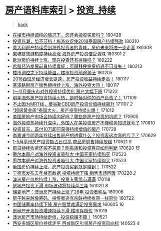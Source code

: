 [房产语料库索引](../../README.md)  > [投资_持续](投资_持续.md)
====
> [back](../README.md)

- [在楼市持续调控的情况下，您还会投资买房吗？](http://jkwz.applinzi.com/ittc/7097075831858005009.html#%E5%9C%A8%E6%A5%BC%E5%B8%82%E6%8C%81%E7%BB%AD%E8%B0%83%E6%8E%A7%E7%9A%84%E6%83%85%E5%86%B5%E4%B8%8B%EF%BC%8C%E6%82%A8%E8%BF%98%E4%BC%9A%E6%8A%95%E8%B5%84%E4%B9%B0%E6%88%BF%E5%90%97%EF%BC%9F) 180428  
- [投资热潮，势不可挡！旅游业促使2018泰国房产持续强劲](http://jkwz.applinzi.com/ittc/7078853794509358087.html#%E6%8A%95%E8%B5%84%E7%83%AD%E6%BD%AE%EF%BC%8C%E5%8A%BF%E4%B8%8D%E5%8F%AF%E6%8C%A1%EF%BC%81%E6%97%85%E6%B8%B8%E4%B8%9A%E4%BF%83%E4%BD%BF2018%E6%B3%B0%E5%9B%BD%E6%88%BF%E4%BA%A7%E6%8C%81%E7%BB%AD%E5%BC%BA%E5%8A%B2) 180310  
- [意大利房产持续受到海外投资者的青睐，房价未来将进一步走高](http://jkwz.applinzi.com/ittc/7078166602858365963.html#%E6%84%8F%E5%A4%A7%E5%88%A9%E6%88%BF%E4%BA%A7%E6%8C%81%E7%BB%AD%E5%8F%97%E5%88%B0%E6%B5%B7%E5%A4%96%E6%8A%95%E8%B5%84%E8%80%85%E7%9A%84%E9%9D%92%E7%9D%90%EF%BC%8C%E6%88%BF%E4%BB%B7%E6%9C%AA%E6%9D%A5%E5%B0%86%E8%BF%9B%E4%B8%80%E6%AD%A5%E8%B5%B0%E9%AB%98) 180308  
- [柬埔寨旅游热度持续高涨 海外房产投资倍受青睐](http://jkwz.applinzi.com/ittc/7075557671724123147.html#%E6%9F%AC%E5%9F%94%E5%AF%A8%E6%97%85%E6%B8%B8%E7%83%AD%E5%BA%A6%E6%8C%81%E7%BB%AD%E9%AB%98%E6%B6%A8+%E6%B5%B7%E5%A4%96%E6%88%BF%E4%BA%A7%E6%8A%95%E8%B5%84%E5%80%8D%E5%8F%97%E9%9D%92%E7%9D%90) 180301 *2* 
- [欧洲房价持续上涨，现在投资还有得赚吗？](http://jkwz.applinzi.com/ittc/7072857881521423377.html#%E6%AC%A7%E6%B4%B2%E6%88%BF%E4%BB%B7%E6%8C%81%E7%BB%AD%E4%B8%8A%E6%B6%A8%EF%BC%8C%E7%8E%B0%E5%9C%A8%E6%8A%95%E8%B5%84%E8%BF%98%E6%9C%89%E5%BE%97%E8%B5%9A%E5%90%97%EF%BC%9F) 180222  
- [希腊经济发展前景持续看好：买房移民投资机遇不可错失！](http://jkwz.applinzi.com/ittc/7069636176141354001.html#%E5%B8%8C%E8%85%8A%E7%BB%8F%E6%B5%8E%E5%8F%91%E5%B1%95%E5%89%8D%E6%99%AF%E6%8C%81%E7%BB%AD%E7%9C%8B%E5%A5%BD%EF%BC%9A%E4%B9%B0%E6%88%BF%E7%A7%BB%E6%B0%91%E6%8A%95%E8%B5%84%E6%9C%BA%E9%81%87%E4%B8%8D%E5%8F%AF%E9%94%99%E5%A4%B1%EF%BC%81) 180213  
- [楼市调控之下持续降温，楼市投资前途渺茫](http://jkwz.applinzi.com/ittc/7066550677277246474.html#%E6%A5%BC%E5%B8%82%E8%B0%83%E6%8E%A7%E4%B9%8B%E4%B8%8B%E6%8C%81%E7%BB%AD%E9%99%8D%E6%B8%A9%EF%BC%8C%E6%A5%BC%E5%B8%82%E6%8A%95%E8%B5%84%E5%89%8D%E9%80%94%E6%B8%BA%E8%8C%AB) 180205  
- [2018西班牙经济增长提速，房产投资收益持续走高！](http://jkwz.applinzi.com/ittc/7059484341841691654.html#2018%E8%A5%BF%E7%8F%AD%E7%89%99%E7%BB%8F%E6%B5%8E%E5%A2%9E%E9%95%BF%E6%8F%90%E9%80%9F%EF%BC%8C%E6%88%BF%E4%BA%A7%E6%8A%95%E8%B5%84%E6%94%B6%E7%9B%8A%E6%8C%81%E7%BB%AD%E8%B5%B0%E9%AB%98%EF%BC%81) 180117  
- [塞浦路斯房产销售额持续上涨，海外投资大热！](http://jkwz.applinzi.com/ittc/7059483140442031110.html#%E5%A1%9E%E6%B5%A6%E8%B7%AF%E6%96%AF%E6%88%BF%E4%BA%A7%E9%94%80%E5%94%AE%E9%A2%9D%E6%8C%81%E7%BB%AD%E4%B8%8A%E6%B6%A8%EF%BC%8C%E6%B5%B7%E5%A4%96%E6%8A%95%E8%B5%84%E5%A4%A7%E7%83%AD%EF%BC%81) 180117  
- [1—11月重庆市对外投资持续优化 房产大幅下降](http://jkwz.applinzi.com/ittc/7049808106056320017.html#1%E2%80%9411%E6%9C%88%E9%87%8D%E5%BA%86%E5%B8%82%E5%AF%B9%E5%A4%96%E6%8A%95%E8%B5%84%E6%8C%81%E7%BB%AD%E4%BC%98%E5%8C%96+%E6%88%BF%E4%BA%A7%E5%A4%A7%E5%B9%85%E4%B8%8B%E9%99%8D) 171222  
- [明年海外房产投资持续火热，是时候对你的资产负责了！](http://jkwz.applinzi.com/ittc/7033890094971356176.html#%E6%98%8E%E5%B9%B4%E6%B5%B7%E5%A4%96%E6%88%BF%E4%BA%A7%E6%8A%95%E8%B5%84%E6%8C%81%E7%BB%AD%E7%81%AB%E7%83%AD%EF%BC%8C%E6%98%AF%E6%97%B6%E5%80%99%E5%AF%B9%E4%BD%A0%E7%9A%84%E8%B5%84%E4%BA%A7%E8%B4%9F%E8%B4%A3%E4%BA%86%EF%BC%81) 171109  
- [不止因为MRT线，曼谷新CBD房产投资价值持续飙升](http://jkwz.applinzi.com/ittc/7033143932219819025.html#%E4%B8%8D%E6%AD%A2%E5%9B%A0%E4%B8%BAMRT%E7%BA%BF%EF%BC%8C%E6%9B%BC%E8%B0%B7%E6%96%B0CBD%E6%88%BF%E4%BA%A7%E6%8A%95%E8%B5%84%E4%BB%B7%E5%80%BC%E6%8C%81%E7%BB%AD%E9%A3%99%E5%8D%87) 171107 *2* 
- [“超级黄金周”泰国大火，房产投资持续火爆！](http://jkwz.applinzi.com/ittc/7023567007398757392.html#%E2%80%9C%E8%B6%85%E7%BA%A7%E9%BB%84%E9%87%91%E5%91%A8%E2%80%9D%E6%B3%B0%E5%9B%BD%E5%A4%A7%E7%81%AB%EF%BC%8C%E6%88%BF%E4%BA%A7%E6%8A%95%E8%B5%84%E6%8C%81%E7%BB%AD%E7%81%AB%E7%88%86%EF%BC%81) 171012  
- [美国房地产市场会持续向好吗？哪些是房产投资的坑呢？](http://jkwz.applinzi.com/ittc/7006821619505562640.html#%E7%BE%8E%E5%9B%BD%E6%88%BF%E5%9C%B0%E4%BA%A7%E5%B8%82%E5%9C%BA%E4%BC%9A%E6%8C%81%E7%BB%AD%E5%90%91%E5%A5%BD%E5%90%97%EF%BC%9F%E5%93%AA%E4%BA%9B%E6%98%AF%E6%88%BF%E4%BA%A7%E6%8A%95%E8%B5%84%E7%9A%84%E5%9D%91%E5%91%A2%EF%BC%9F) 170905  
- [海外投资热持续升温中，外国人在美投资房产不懂税务知识就亏了](http://jkwz.applinzi.com/ittc/6999745201483285520.html#%E6%B5%B7%E5%A4%96%E6%8A%95%E8%B5%84%E7%83%AD%E6%8C%81%E7%BB%AD%E5%8D%87%E6%B8%A9%E4%B8%AD%EF%BC%8C%E5%A4%96%E5%9B%BD%E4%BA%BA%E5%9C%A8%E7%BE%8E%E6%8A%95%E8%B5%84%E6%88%BF%E4%BA%A7%E4%B8%8D%E6%87%82%E7%A8%8E%E5%8A%A1%E7%9F%A5%E8%AF%86%E5%B0%B1%E4%BA%8F%E4%BA%86) 170810  
- [投资普吉，首付10万即可获得持续增值的房产](http://jkwz.applinzi.com/ittc/6995474852809802769.html#%E6%8A%95%E8%B5%84%E6%99%AE%E5%90%89%EF%BC%8C%E9%A6%96%E4%BB%9810%E4%B8%87%E5%8D%B3%E5%8F%AF%E8%8E%B7%E5%BE%97%E6%8C%81%E7%BB%AD%E5%A2%9E%E5%80%BC%E7%9A%84%E6%88%BF%E4%BA%A7) 170728  
- [李嘉诚今明两年持续出售房产想透露什么？投资客这次真的亏了？](http://jkwz.applinzi.com/ittc/6984658111267603461.html#%E6%9D%8E%E5%98%89%E8%AF%9A%E4%BB%8A%E6%98%8E%E4%B8%A4%E5%B9%B4%E6%8C%81%E7%BB%AD%E5%87%BA%E5%94%AE%E6%88%BF%E4%BA%A7%E6%83%B3%E9%80%8F%E9%9C%B2%E4%BB%80%E4%B9%88%EF%BC%9F%E6%8A%95%E8%B5%84%E5%AE%A2%E8%BF%99%E6%AC%A1%E7%9C%9F%E7%9A%84%E4%BA%8F%E4%BA%86%EF%BC%9F) 170629  
- [1-5月亳州房产投资额占比过高 商品房销售持续放缓](http://jkwz.applinzi.com/ittc/6981678677543617540.html#1-5%E6%9C%88%E4%BA%B3%E5%B7%9E%E6%88%BF%E4%BA%A7%E6%8A%95%E8%B5%84%E9%A2%9D%E5%8D%A0%E6%AF%94%E8%BF%87%E9%AB%98+%E5%95%86%E5%93%81%E6%88%BF%E9%94%80%E5%94%AE%E6%8C%81%E7%BB%AD%E6%94%BE%E7%BC%93) 170621 *9* 
- [房贷持续收紧还买不买房？刚需族和投资客应如何判断](http://jkwz.applinzi.com/ittc/6981197781799535621.html#%E6%88%BF%E8%B4%B7%E6%8C%81%E7%BB%AD%E6%94%B6%E7%B4%A7%E8%BF%98%E4%B9%B0%E4%B8%8D%E4%B9%B0%E6%88%BF%EF%BC%9F%E5%88%9A%E9%9C%80%E6%97%8F%E5%92%8C%E6%8A%95%E8%B5%84%E5%AE%A2%E5%BA%94%E5%A6%82%E4%BD%95%E5%88%A4%E6%96%AD) 170620 *15* 
- [墨尔本房产对海外投资者吸引大 中国买家持续购买](http://jkwz.applinzi.com/ittc/6970901660502082565.html#%E5%A2%A8%E5%B0%94%E6%9C%AC%E6%88%BF%E4%BA%A7%E5%AF%B9%E6%B5%B7%E5%A4%96%E6%8A%95%E8%B5%84%E8%80%85%E5%90%B8%E5%BC%95%E5%A4%A7+%E4%B8%AD%E5%9B%BD%E4%B9%B0%E5%AE%B6%E6%8C%81%E7%BB%AD%E8%B4%AD%E4%B9%B0) 170523  
- [墨尔本房产对海外投资者吸引大 中国买家持续购买](http://jkwz.applinzi.com/ittc/6970890762890773509.html#%E5%A2%A8%E5%B0%94%E6%9C%AC%E6%88%BF%E4%BA%A7%E5%AF%B9%E6%B5%B7%E5%A4%96%E6%8A%95%E8%B5%84%E8%80%85%E5%90%B8%E5%BC%95%E5%A4%A7+%E4%B8%AD%E5%9B%BD%E4%B9%B0%E5%AE%B6%E6%8C%81%E7%BB%AD%E8%B4%AD%E4%B9%B0) 170523  
- [葡国房价持续上涨，房产投资买到就是赚到！](http://jkwz.applinzi.com/ittc/6970430190806107140.html#%E8%91%A1%E5%9B%BD%E6%88%BF%E4%BB%B7%E6%8C%81%E7%BB%AD%E4%B8%8A%E6%B6%A8%EF%BC%8C%E6%88%BF%E4%BA%A7%E6%8A%95%E8%B5%84%E4%B9%B0%E5%88%B0%E5%B0%B1%E6%98%AF%E8%B5%9A%E5%88%B0%EF%BC%81) 170522  
- [宁德市发布去年楼市数据 投资持续下降 销售市场回暖](http://jkwz.applinzi.com/ittc/6939603675839464452.html#%E5%AE%81%E5%BE%B7%E5%B8%82%E5%8F%91%E5%B8%83%E5%8E%BB%E5%B9%B4%E6%A5%BC%E5%B8%82%E6%95%B0%E6%8D%AE+%E6%8A%95%E8%B5%84%E6%8C%81%E7%BB%AD%E4%B8%8B%E9%99%8D+%E9%94%80%E5%94%AE%E5%B8%82%E5%9C%BA%E5%9B%9E%E6%9A%96) 170228 *2* 
- [澳洲房产价格持续上涨，投资专家信心满满](http://jkwz.applinzi.com/ittc/6924488544616973317.html#%E6%BE%B3%E6%B4%B2%E6%88%BF%E4%BA%A7%E4%BB%B7%E6%A0%BC%E6%8C%81%E7%BB%AD%E4%B8%8A%E6%B6%A8%EF%BC%8C%E6%8A%95%E8%B5%84%E4%B8%93%E5%AE%B6%E4%BF%A1%E5%BF%83%E6%BB%A1%E6%BB%A1) 170118  
- [房地产投资下滑 市场波动将持续两三年](http://jkwz.applinzi.com/ittc/6890967556130604036.html#%E6%88%BF%E5%9C%B0%E4%BA%A7%E6%8A%95%E8%B5%84%E4%B8%8B%E6%BB%91+%E5%B8%82%E5%9C%BA%E6%B3%A2%E5%8A%A8%E5%B0%86%E6%8C%81%E7%BB%AD%E4%B8%A4%E4%B8%89%E5%B9%B4) 161020 *8* 
- [瑞麦地产：澳洲房产持续上涨了28年 投资者称后](http://jkwz.applinzi.com/ittc/6874781993191080964.html#%E7%91%9E%E9%BA%A6%E5%9C%B0%E4%BA%A7%EF%BC%9A%E6%BE%B3%E6%B4%B2%E6%88%BF%E4%BA%A7%E6%8C%81%E7%BB%AD%E4%B8%8A%E6%B6%A8%E4%BA%8628%E5%B9%B4+%E6%8A%95%E8%B5%84%E8%80%85%E7%A7%B0%E5%90%8E) 160906  
- [房子越来越像筹码，投资者追涨杀跌持续推高一线房价](http://jkwz.applinzi.com/ittc/6857473245120562180.html#%E6%88%BF%E5%AD%90%E8%B6%8A%E6%9D%A5%E8%B6%8A%E5%83%8F%E7%AD%B9%E7%A0%81%EF%BC%8C%E6%8A%95%E8%B5%84%E8%80%85%E8%BF%BD%E6%B6%A8%E6%9D%80%E8%B7%8C%E6%8C%81%E7%BB%AD%E6%8E%A8%E9%AB%98%E4%B8%80%E7%BA%BF%E6%88%BF%E4%BB%B7) 160722  
- [中国储蓄率持续下降 房产股票难满足投资需求](http://jkwz.applinzi.com/ittc/6840189760802653189.html#%E4%B8%AD%E5%9B%BD%E5%82%A8%E8%93%84%E7%8E%87%E6%8C%81%E7%BB%AD%E4%B8%8B%E9%99%8D+%E6%88%BF%E4%BA%A7%E8%82%A1%E7%A5%A8%E9%9A%BE%E6%BB%A1%E8%B6%B3%E6%8A%95%E8%B5%84%E9%9C%80%E6%B1%82) 160605 *16* 
- [房地产开发投资增速持续下滑 楼市存隐忧](http://jkwz.applinzi.com/ittc/6754877796255876100.html#%E6%88%BF%E5%9C%B0%E4%BA%A7%E5%BC%80%E5%8F%91%E6%8A%95%E8%B5%84%E5%A2%9E%E9%80%9F%E6%8C%81%E7%BB%AD%E4%B8%8B%E6%BB%91+%E6%A5%BC%E5%B8%82%E5%AD%98%E9%9A%90%E5%BF%A7) 151019  
- [澳洲房产市场持续走俏，投资稳赚不赔！](http://jkwz.applinzi.com/ittc/547650611416463469.html#%E6%BE%B3%E6%B4%B2%E6%88%BF%E4%BA%A7%E5%B8%82%E5%9C%BA%E6%8C%81%E7%BB%AD%E8%B5%B0%E4%BF%8F%EF%BC%8C%E6%8A%95%E8%B5%84%E7%A8%B3%E8%B5%9A%E4%B8%8D%E8%B5%94%EF%BC%81) 150521  
- [西安多城区房价持续走平 西咸新区引领房产投资风向标](http://jkwz.applinzi.com/ittc/547650611364263143.html#%E8%A5%BF%E5%AE%89%E5%A4%9A%E5%9F%8E%E5%8C%BA%E6%88%BF%E4%BB%B7%E6%8C%81%E7%BB%AD%E8%B5%B0%E5%B9%B3+%E8%A5%BF%E5%92%B8%E6%96%B0%E5%8C%BA%E5%BC%95%E9%A2%86%E6%88%BF%E4%BA%A7%E6%8A%95%E8%B5%84%E9%A3%8E%E5%90%91%E6%A0%87) 140523 *4* 
